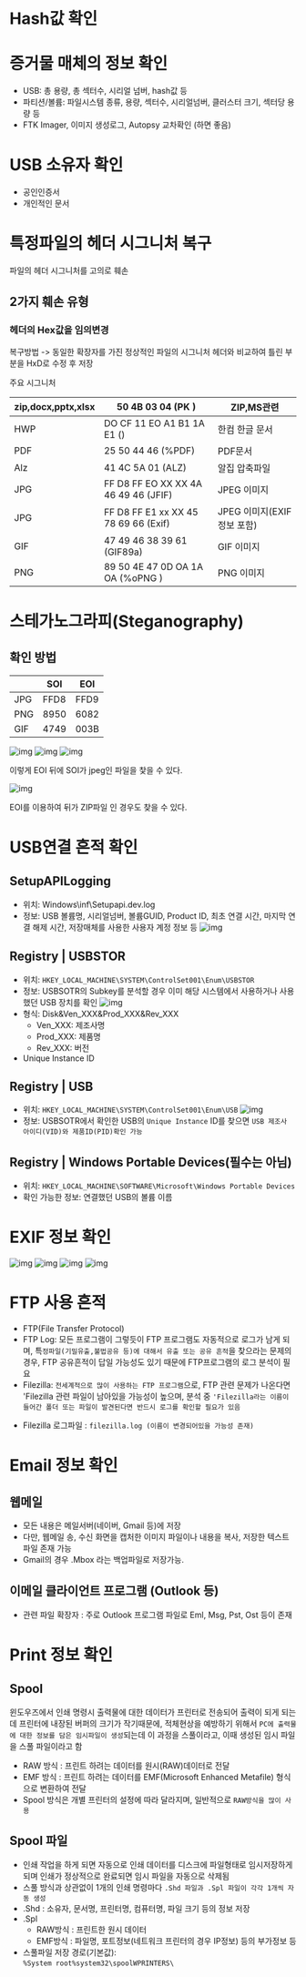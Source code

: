 # Hash값 확인

# 증거물 매체의 정보 확인
- USB: 총 용량, 총 섹터수, 시리얼 넘버, hash값 등
- 파티션/볼륨: 파일시스템 종류, 용량, 섹터수, 시리얼넘버, 클러스터 크기, 섹터당 용량 등
- FTK Imager, 이미지 생성로그, Autopsy 교차확인 (하면 좋음)

# USB 소유자 확인
- 공인인증서
- 개인적인 문서

# 특정파일의 헤더 시그니처 복구
파일의 헤더 시그니처를 고의로 훼손

## 2가지 훼손 유형
### 헤더의 Hex값을 임의변경
복구방법 -> 동일한 확장자를 가진 정상적인 파일의 시그니처 헤더와 비교하여 틀린 부분을 HxD로 수정 후 저장

주요 시그니처

| zip,docx,pptx,xlsx | 50 4B 03 04 (PK  ) | ZIP,MS관련 |
| - | - | - |
| HWP | DO CF 11 EO A1 B1 1A E1 () | 한컴 한글 문서 |
| PDF | 25 50 44 46 (%PDF) | PDF문서 |
| Alz | 41 4C 5A 01 (ALZ) | 알집 압축파일 |
| JPG | FF D8 FF EO XX XX 4A 46 49 46 (JFIF) | JPEG 이미지 |
| JPG | FF D8 FF E1 xx XX 45 78 69 66 (Exif) | JPEG 이미지(EXIF 정보 포함) |
| GIF | 47 49 46 38 39 61 (GIF89a) | GIF 이미지 |
| PNG | 89 50 4E 47 0D OA 1A OA (%oPNG ) | PNG 이미지 |


# 스테가노그라피(Steganography)

## 확인 방법

| | SOI | EOI |
| - | - | - |
| JPG | FFD8 | FFD9 |
| PNG | 8950 | 6082 |
| GIF | 4749 | 003B |

![img](image/012/steg1.png)
![img](image/012/steg2.png)
![img](image/012/steg3.png)

이렇게 EOI 뒤에 SOI가 jpeg인 파일을 찿을 수 있다.

![img](image/012/steg4.png)

EOI를 이용하여 뒤가 ZIP파일 인 경우도 찾을 수 있다.

# USB연결 흔적 확인

## SetupAPILogging
- 위치: Windows\inf\Setupapi.dev.log
- 정보: USB 볼륨명, 시리얼넘버, 볼륨GUID, Product ID, 최초 연결 시간, 마지막 연결 해제 시간, 저장매체를 사용한 사용자 계정 정보 등
![img](image/012/USB1.png)

## Registry | USBSTOR
- 위치: `HKEY_LOCAL_MACHINE\SYSTEM\ControlSet001\Enum\USBSTOR`
- 정보: USBSOTR의 Subkey를 분석할 경우 이미 해당 시스템에서 사용하거나 사용했던 USB 장치를 확인
![img](image/012/USB2.png)
- 형식: Disk&Ven_XXX&Prod_XXX&Rev_XXX
    - Ven_XXX: 제조사명
    - Prod_XXX: 제품명
    - Rev_XXX: 버전
- Unique Instance ID
## Registry | USB
- 위치: `HKEY_LOCAL_MACHINE\SYSTEM\ControlSet001\Enum\USB`
![img](image/012/USB3.png)
- 정보: USBSOTR에서 확인한 USB의 `Unique Instance` ID를 찾으면 `USB 제조사 아이디(VID)와 제품ID(PID)확인 가능`
## Registry | Windows Portable Devices(필수는 아님)
- 위치: `HKEY_LOCAL_MACHINE\SOFTWARE\Microsoft\Windows Portable Devices`
- 확인 가능한 정보: 연결했던 USB의 볼륨 이름

# EXIF 정보 확인
![img](image/012/EXIF1.png)
![img](image/012/EXIF2.png)
![img](image/012/EXIF3.png)
![img](image/012/EXIF4.png)

# FTP 사용 흔적
- FTP(File Transfer Protocol)
- FTP Log: 모든 프로그램이 그렇듯이 FTP 프로그램도 자동적으로 로그가 남게 되며, 특`정파일(기밀유출,불법공유 등)에 대해서 유출 또는 공유 흔적`을 찾으라는 문제의 경우, FTP 공유흔적이 답일 가능성도 있기 때문에 FTP프로그램의 로그 분석이 필요
- Filezilla: `전세계적으로 많이 사용하는 FTP 프로그램`으로, FTP 관련 문제가 나온다면 'Filezilla 관련 파일이 남아있을 가능성이 높으며, 분석 중 `'Filezilla라는 이름이 들어간 폴더 또는 파일이 발견된다면 반드시 로그를 확인할 필요가 있음`
* Filezilla 로그파일 : `filezilla.log (이름이 변경되어있을 가능성 존재)`

# Email 정보 확인
## 웹메일
- 모든 내용은 메일서버(네이버, Gmail 등)에 저장
- 다만, 웹메일 송, 수신 화면을 캡처한 이미지 파일이나 내용을 복사, 저장한 텍스트 파일 존재 가능
- Gmail의 경우 .Mbox 라는 백업파일로 저장가능.
## 이메일 클라이언트 프로그램 (Outlook 등)
- 관련 파일 확장자 : 주로 Outlook 프로그램 파일로 Eml, Msg, Pst, Ost 등이 존재

# Print 정보 확인
## Spool
윈도우즈에서 인쇄 명령시 출력물에 대한 데이터가 프린터로 전송되어 출력이 되게 되는데 프린터에 내장된 버퍼의 크기가 작기때문에, 적체현상을 예방하기 위해서 `PC에 출력물에 대한 정보를 담은 임시파일이 생성`되는데 이 과정을 스풀이라고, 이때 생성된 임시 파일을 스풀 파일이라고 함
- RAW 방식 : 프린트 하려는 데이터를 원시(RAW)데이터로 전달
- EMF 방식 : 프린트 하려는 데이터를 EMF(Microsoft Enhanced Metafile) 형식으로 변환하여 전달
- Spool 방식은 개별 프린터의 설정에 따라 달라지며, 일반적으로 `RAW방식을 많이 사용`
## Spool 파일
- 인쇄 작업을 하게 되면 자동으로 인쇄 데이터를 디스크에 파일형태로 임시저장하게되며 인쇄가 정상적으로 완료되면 임시 파일을 자동으로 삭제됨
- 스풀 방식과 상관없이 1개의 인쇄 명령마다 `.Shd 파일과 .Spl 파일이 각각 1개씩 자동 생성`
- .Shd : 소유자, 문서명, 프린터명, 컴퓨터명, 파일 크기 등의 정보 저장
- .Spl
    - RAW방식 : 프린트한 원시 데이터
    - EMF방식 : 파일명, 포트정보(네트워크 프린터의 경우 IP정보) 등의 부가정보 등
- 스풀파일 저장 경로(기본값):<br>`%System root%system32\spoolWPRINTERS\`

